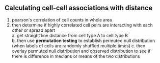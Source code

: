 ## Calculating cell-cell associations with distance
1. pearson's correlation of cell counts in whole area
2. then determine if highly correlated cell pairs are interacting with each other or spread apart  
  a. get straight line distance from cell type A to cell type B  
  b. then use __permutation testing__ to establish permuted null distribution (when labels of cells are randomly shuffled multiple times)
  c. then overlay permuted null distribution and observed distribution to see if there is difference in medians or means of the two distributions  
